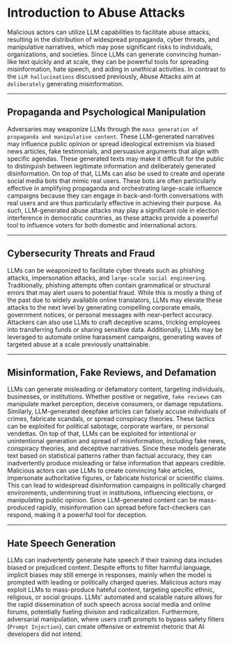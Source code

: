 <h1>Introduction to Abuse Attacks</h1>
<p>Malicious actors can utilize LLM capabilities to facilitate abuse attacks, resulting in the distribution of widespread propaganda, cyber threats, and manipulative narratives, which may pose significant risks to individuals, organizations, and societies. Since LLMs can generate convincing human-like text quickly and at scale, they can be powerful tools for spreading misinformation, hate speech, and aiding in unethical activities. In contrast to the <code>LLM hallucinations</code> discussed previously, Abuse Attacks aim at <code>deliberately</code> generating misinformation.</p>
<hr />
<h2>Propaganda and Psychological Manipulation</h2>
<p>Adversaries may weaponize LLMs through the <code>mass generation of propaganda and manipulative content</code>. These LLM-generated narratives may influence public opinion or spread ideological extremism via biased news articles, fake testimonials, and persuasive arguments that align with specific agendas. These generated texts may make it difficult for the public to distinguish between legitimate information and deliberately generated disinformation. On top of that, LLMs can also be used to create and operate social media bots that mimic real users. These bots are often particularly effective in amplifying propaganda and orchestrating large-scale influence campaigns because they can engage in back-and-forth conversations with real users and are thus particularly effective in achieving their purpose. As such, LLM-generated abuse attacks may play a significant role in election interference in democratic countries, as these attacks provide a powerful tool to influence voters for both domestic and international actors.</p>
<hr />
<h2>Cybersecurity Threats and Fraud</h2>
<p>LLMs can be weaponized to facilitate cyber threats such as phishing attacks, impersonation attacks, and <code>large-scale social engineering</code>. Traditionally, phishing attempts often contain grammatical or structural errors that may alert users to potential fraud. While this is mostly a thing of the past due to widely available online translators, LLMs may elevate these attacks to the next level by generating compelling corporate emails, government notices, or personal messages with near-perfect accuracy. Attackers can also use LLMs to craft deceptive scams, tricking employees into transferring funds or sharing sensitive data. Additionally, LLMs may be leveraged to automate online harassment campaigns, generating waves of targeted abuse at a scale previously unattainable.</p>
<hr />
<h2>Misinformation, Fake Reviews, and Defamation</h2>
<p>LLMs can generate misleading or defamatory content, targeting individuals, businesses, or institutions. Whether positive or negative, <code>fake reviews</code> can manipulate market perception, deceive consumers, or damage reputations. Similarly, LLM-generated deepfake articles can falsely accuse individuals of crimes, fabricate scandals, or spread conspiracy theories. These tactics can be exploited for political sabotage, corporate warfare, or personal vendettas. On top of that, LLMs can be exploited for intentional or unintentional generation and spread of misinformation, including fake news, conspiracy theories, and deceptive narratives. Since these models generate text based on statistical patterns rather than factual accuracy, they can inadvertently produce misleading or false information that appears credible. Malicious actors can use LLMs to create convincing fake articles, impersonate authoritative figures, or fabricate historical or scientific claims. This can lead to widespread disinformation campaigns in politically charged environments, undermining trust in institutions, influencing elections, or manipulating public opinion. Since LLM-generated content can be mass-produced rapidly, misinformation can spread before fact-checkers can respond, making it a powerful tool for deception.</p>
<hr />
<h2>Hate Speech Generation</h2>
<p>LLMs can inadvertently generate hate speech if their training data includes biased or prejudiced content. Despite efforts to filter harmful language, implicit biases may still emerge in responses, mainly when the model is prompted with leading or politically charged queries. Malicious actors may exploit LLMs to mass-produce hateful content, targeting specific ethnic, religious, or social groups. LLMs' automated and scalable nature allows for the rapid dissemination of such speech across social media and online forums, potentially fueling division and radicalization. Furthermore, adversarial manipulation, where users craft prompts to bypass safety filters (<code>Prompt Injection</code>), can create offensive or extremist rhetoric that AI developers did not intend.</p>
